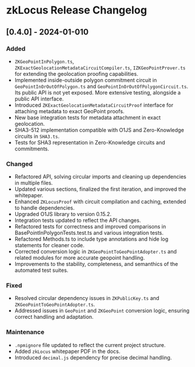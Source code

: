 # zkLocus Release Changelog

## [0.4.0] - 2024-01-010

### Added
- `ZKGeoPointInPolygon.ts`, `ZKExactGeolocationMetadataCircuitCompiler.ts`, `IZKGeoPointProver.ts` for extending the geolocation proofing capabilities.
- Implemented inside-outside polygon commitment circuit in `GeoPointInOrOutOfPolygon.ts` and `GeoPointInOrOutOfPolygonCircuit.ts`. Its public API is not yet exposed. More extensive testing, alongside a public API interface.
- Introduced `ZKExactGeolocationMetadataCircuitProof` interface for attaching metadata to exact GeoPoint proofs.
- New base integration tests for metadata attachment in exact geolocation.
- SHA3-512 implementation compatible with O1JS and Zero-Knowledge circuits in `SHA3.ts`.
- Tests for SHA3 representation in Zero-Knowledge circuits and commitments.

### Changed
- Refactored API, solving circular imports and cleaning up dependencies in multiple files.
- Updated various sections, finalized the first iteration, and improved the whitepaper.
- Enhanced `ZKLocusProof` with circuit compilation and caching, extended to handle dependencies.
- Upgraded O1JS library to version 0.15.2.
- Integration tests updated to reflect the API changes.
- Refactored tests for correctness and improved comparisons in BasePointInPolygonTests.test.ts and various integration tests.
- Refactored Methods.ts to include type annotations and hide log statements for cleaner code.
- Corrected conversion logic in `ZKGeoPointToGeoPointAdopter.ts` and related modules for more accurate geopoint handling.
- Improvements to the stability, completeness, and semanthics of the automated test suites.

### Fixed
- Resolved circular dependency issues in `ZKPublicKey.ts` and `ZKGeoPointToGeoPointAdopter.ts`.
- Addressed issues in `GeoPoint` and `ZKGeoPoint` conversion logic, ensuring correct handling and adaptation.

### Maintenance
- `.npmignore` file updated to reflect the current project structure.
- Added `zkLocus` whitepaper PDF in the docs.
- Introduced `decimal.js` dependency for precise decimal handling.

